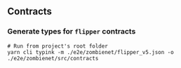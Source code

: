 ## Contracts

### Generate types for `flipper` contracts
```shell
# Run from project's root folder
yarn cli typink -m ./e2e/zombienet/flipper_v5.json -o ./e2e/zombienet/src/contracts
```

